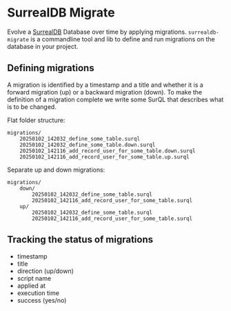 # SurrealDB Migrate

Evolve a [SurrealDB] Database over time by applying migrations. `surrealdb-migrate` is a commandline
tool and lib to define and run migrations on the database in your project.

## Defining migrations

A migration is identified by a timestamp and a title and whether it is a forward migration (up) or
a backward migration (down). To make the definition of a migration complete we write some SurQL that
describes what is to be changed.

Flat folder structure:

```text
migrations/
    20250102_142032_define_some_table.surql
    20250102_142032_define_some_table.down.surql
    20250102_142116_add_record_user_for_some_table.down.surql
    20250102_142116_add_record_user_for_some_table.up.surql
```

Separate up and down migrations: 

```
migrations/
    down/
        20250102_142032_define_some_table.surql
        20250102_142116_add_record_user_for_some_table.surql
    up/
        20250102_142032_define_some_table.surql
        20250102_142116_add_record_user_for_some_table.surql
```

## Tracking the status of migrations

* timestamp
* title
* direction (up/down)
* script name
* applied at
* execution time
* success (yes/no)


[SurrealDB]: https://surrealdb.com
